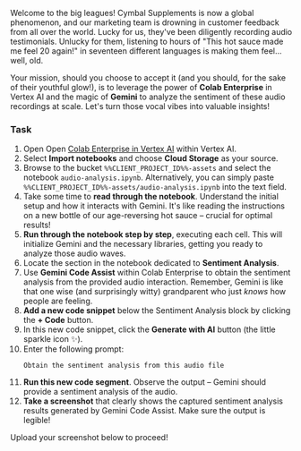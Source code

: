 Welcome to the big leagues! Cymbal Supplements is now a global phenomenon, and our marketing team is drowning in customer feedback from all over the world. Lucky for us, they've been diligently recording audio testimonials. Unlucky for them, listening to hours of "This hot sauce made me feel 20 again!" in seventeen different languages is making them feel... well, old.

Your mission, should you choose to accept it (and you should, for the sake of their youthful glow!), is to leverage the power of **Colab Enterprise** in Vertex AI and the magic of **Gemini** to analyze the sentiment of these audio recordings at scale. Let's turn those vocal vibes into valuable insights!

### Task

1.  Open Open [Colab Enterprise in Vertex AI](https://console.cloud.google.com/vertex-ai/colab/overview?project=%%CLIENT_PROJECT_ID%%) within Vertex AI.
2.  Select **Import notebooks** and choose **Cloud Storage** as your source.
3.  Browse to the bucket `%%CLIENT_PROJECT_ID%%-assets` and select the notebook `audio-analysis.ipynb`. Alternatively, you can simply paste `%%CLIENT_PROJECT_ID%%-assets/audio-analysis.ipynb` into the text field.
4.  Take some time to **read through the notebook**. Understand the initial setup and how it interacts with Gemini. It's like reading the instructions on a new bottle of our age-reversing hot sauce – crucial for optimal results!
5.  **Run through the notebook step by step**, executing each cell. This will initialize Gemini and the necessary libraries, getting you ready to analyze those audio waves.
6.  Locate the section in the notebook dedicated to **Sentiment Analysis**.
7.  Use **Gemini Code Assist** within Colab Enterprise to obtain the sentiment analysis from the provided audio interaction. Remember, Gemini is like that one wise (and surprisingly witty) grandparent who just _knows_ how people are feeling.
8.  **Add a new code snippet** below the Sentiment Analysis block by clicking the **+ Code** button.
9.  In this new code snippet, click the **Generate with AI** button (the little sparkle icon ✨).
10. Enter the following prompt:
    ```
    Obtain the sentiment analysis from this audio file
    ```
11. **Run this new code segment**. Observe the output – Gemini should provide a sentiment analysis of the audio.
12. **Take a screenshot** that clearly shows the captured sentiment analysis results generated by Gemini Code Assist. Make sure the output is legible!

Upload your screenshot below to proceed!
